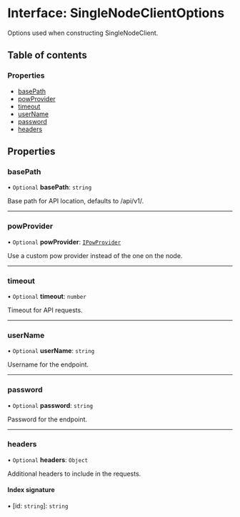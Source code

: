# Interface: SingleNodeClientOptions

Options used when constructing SingleNodeClient.

## Table of contents

### Properties

- [basePath](SingleNodeClientOptions.md#basepath)
- [powProvider](SingleNodeClientOptions.md#powprovider)
- [timeout](SingleNodeClientOptions.md#timeout)
- [userName](SingleNodeClientOptions.md#username)
- [password](SingleNodeClientOptions.md#password)
- [headers](SingleNodeClientOptions.md#headers)

## Properties

### basePath

• `Optional` **basePath**: `string`

Base path for API location, defaults to /api/v1/.

___

### powProvider

• `Optional` **powProvider**: [`IPowProvider`](IPowProvider.md)

Use a custom pow provider instead of the one on the node.

___

### timeout

• `Optional` **timeout**: `number`

Timeout for API requests.

___

### userName

• `Optional` **userName**: `string`

Username for the endpoint.

___

### password

• `Optional` **password**: `string`

Password for the endpoint.

___

### headers

• `Optional` **headers**: `Object`

Additional headers to include in the requests.

#### Index signature

▪ [id: `string`]: `string`
